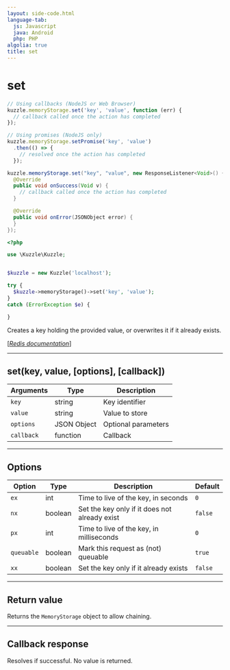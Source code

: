 ```yaml
---
layout: side-code.html
language-tab:
  js: Javascript
  java: Android
  php: PHP
algolia: true
title: set
---
```


# set

```js
// Using callbacks (NodeJS or Web Browser)
kuzzle.memoryStorage.set('key', 'value', function (err) {
  // callback called once the action has completed
});

// Using promises (NodeJS only)
kuzzle.memoryStorage.setPromise('key', 'value')
  .then(() => {
    // resolved once the action has completed
  });
```

```java
kuzzle.memoryStorage.set("key", "value", new ResponseListener<Void>() {
  @Override
  public void onSuccess(Void v) {
    // callback called once the action has completed
  }

  @Override
  public void onError(JSONObject error) {
  }
});
```

```php
<?php

use \Kuzzle\Kuzzle;


$kuzzle = new Kuzzle('localhost');

try {
  $kuzzle->memoryStorage()->set('key', 'value');
}
catch (ErrorException $e) {

}
```

Creates a key holding the provided value, or overwrites it if it already exists.

[[_Redis documentation_]](https://redis.io/commands/set)

---

## set(key, value, [options], [callback])

| Arguments | Type | Description |
|---------------|---------|----------------------------------------|
| `key` | string | Key identifier |
| `value` | string | Value to store |
| `options` | JSON Object | Optional parameters |
| `callback` | function | Callback |

---

## Options

| Option | Type | Description | Default |
|---------------|---------|----------------------------------------|---------|
| `ex` | int | Time to live of the key, in seconds | `0` |
| `nx` | boolean | Set the key only if it does not already exist | `false` |
| `px` | int | Time to live of the key, in milliseconds | `0` |
| `queuable` | boolean | Mark this request as (not) queuable | ``true`` |
| `xx` | boolean | Set the key only if it already exists | `false` |


---

## Return value

Returns the `MemoryStorage` object to allow chaining.

---

## Callback response

Resolves if successful. No value is returned.
